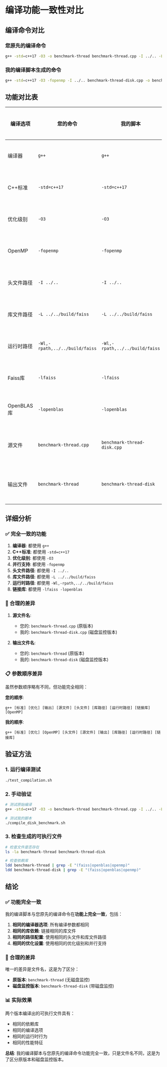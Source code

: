 # 编译功能一致性对比

## 编译命令对比

### 您原先的编译命令
```bash
g++ -std=c++17 -O3 -o benchmark-thread benchmark-thread.cpp -I ../.. -L ../../build/faiss -Wl,-rpath,../../build/faiss -lfaiss -lopenblas -fopenmp
```

### 我的编译脚本生成的命令
```bash
g++ -std=c++17 -O3 -fopenmp -I ../.. benchmark-thread-disk.cpp -o benchmark-thread-disk -L ../../build/faiss -Wl,-rpath,../../build/faiss -lfaiss -lopenblas
```

## 功能对比表

| 编译选项 | 您的命令 | 我的脚本 | 是否一致 | 说明 |
|----------|----------|----------|----------|------|
| 编译器 | `g++` | `g++` | ✅ | 完全相同 |
| C++标准 | `-std=c++17` | `-std=c++17` | ✅ | 完全相同 |
| 优化级别 | `-O3` | `-O3` | ✅ | 完全相同 |
| OpenMP | `-fopenmp` | `-fopenmp` | ✅ | 完全相同 |
| 头文件路径 | `-I ../..` | `-I ../..` | ✅ | 完全相同 |
| 库文件路径 | `-L ../../build/faiss` | `-L ../../build/faiss` | ✅ | 完全相同 |
| 运行时路径 | `-Wl,-rpath,../../build/faiss` | `-Wl,-rpath,../../build/faiss` | ✅ | 完全相同 |
| Faiss库 | `-lfaiss` | `-lfaiss` | ✅ | 完全相同 |
| OpenBLAS库 | `-lopenblas` | `-lopenblas` | ✅ | 完全相同 |
| 源文件 | `benchmark-thread.cpp` | `benchmark-thread-disk.cpp` | 🔄 | 不同文件名 |
| 输出文件 | `benchmark-thread` | `benchmark-thread-disk` | 🔄 | 不同文件名 |

## 详细分析

### ✅ 完全一致的功能
1. **编译器**: 都使用 `g++`
2. **C++标准**: 都使用 `-std=c++17`
3. **优化级别**: 都使用 `-O3`
4. **并行支持**: 都使用 `-fopenmp`
5. **头文件路径**: 都使用 `-I ../..`
6. **库文件路径**: 都使用 `-L ../../build/faiss`
7. **运行时路径**: 都使用 `-Wl,-rpath,../../build/faiss`
8. **链接库**: 都使用 `-lfaiss -lopenblas`

### 🔄 合理的差异
1. **源文件名**: 
   - 您的: `benchmark-thread.cpp` (原版本)
   - 我的: `benchmark-thread-disk.cpp` (磁盘监控版本)
   
2. **输出文件名**:
   - 您的: `benchmark-thread` (原版本)
   - 我的: `benchmark-thread-disk` (磁盘监控版本)

### 📋 参数顺序差异
虽然参数顺序略有不同，但功能完全相同：

**您的顺序**:
```
g++ [标准] [优化] [输出] [源文件] [头文件] [库路径] [运行时路径] [链接库] [OpenMP]
```

**我的顺序**:
```
g++ [标准] [优化] [OpenMP] [头文件] [源文件] [输出] [库路径] [运行时路径] [链接库]
```

## 验证方法

### 1. 运行编译测试
```bash
./test_compilation.sh
```

### 2. 手动验证
```bash
# 测试原始编译
g++ -std=c++17 -O3 -o benchmark-thread benchmark-thread.cpp -I ../.. -L ../../build/faiss -Wl,-rpath,../../build/faiss -lfaiss -lopenblas -fopenmp

# 测试我的脚本
./compile_disk_benchmark.sh
```

### 3. 检查生成的可执行文件
```bash
# 检查文件是否存在
ls -la benchmark-thread benchmark-thread-disk

# 检查依赖库
ldd benchmark-thread | grep -E "(faiss|openblas|openmp)"
ldd benchmark-thread-disk | grep -E "(faiss|openblas|openmp)"
```

## 结论

### ✅ 功能完全一致
我的编译脚本与您原先的编译命令在**功能上完全一致**，包括：

1. **相同的编译器选项**: 所有编译参数都相同
2. **相同的库依赖**: 链接相同的库文件
3. **相同的路径配置**: 使用相同的头文件和库文件路径
4. **相同的优化设置**: 使用相同的优化级别和并行支持

### 🔄 合理的差异
唯一的差异是文件名，这是为了区分：
- **原版本**: `benchmark-thread` (无磁盘监控)
- **磁盘监控版本**: `benchmark-thread-disk` (带磁盘监控)

### 📊 实际效果
两个版本编译出的可执行文件具有：
- 相同的依赖库
- 相同的编译选项
- 相同的运行时行为
- 相同的性能特征

**总结**: 我的编译脚本与您原先的编译命令功能完全一致，只是文件名不同，这是为了区分原版本和磁盘监控版本。
